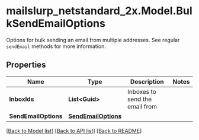 # mailslurp_netstandard_2x.Model.BulkSendEmailOptions
Options for bulk sending an email from multiple addresses. See regular `sendEmail` methods for more information.

## Properties

Name | Type | Description | Notes
------------ | ------------- | ------------- | -------------
**InboxIds** | **List&lt;Guid&gt;** | Inboxes to send the email from | 
**SendEmailOptions** | [**SendEmailOptions**](SendEmailOptions) |  | 

[[Back to Model list]](../README#documentation-for-models) [[Back to API list]](../README#documentation-for-api-endpoints) [[Back to README]](../README)

